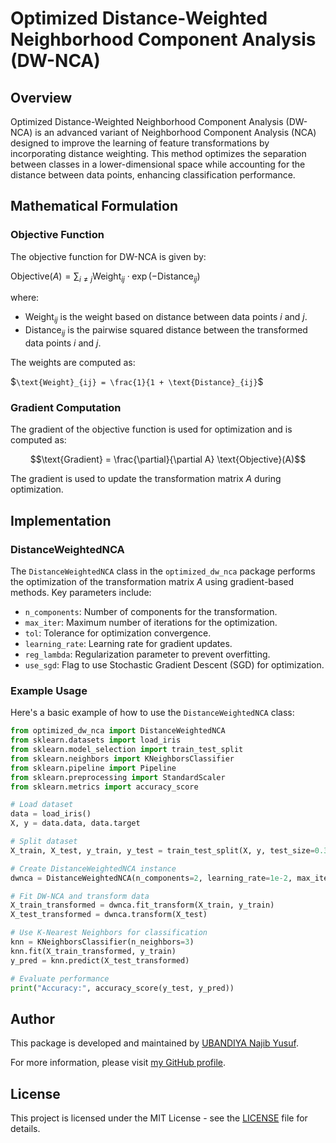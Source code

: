 # Optimized Distance-Weighted Neighborhood Component Analysis (DW-NCA)

## Overview

Optimized Distance-Weighted Neighborhood Component Analysis (DW-NCA) is an advanced variant of Neighborhood Component Analysis (NCA) designed to improve the learning of feature transformations by incorporating distance weighting. This method optimizes the separation between classes in a lower-dimensional space while accounting for the distance between data points, enhancing classification performance.

## Mathematical Formulation

### Objective Function

The objective function for DW-NCA is given by:

$`\text{Objective}(A) = \sum_{i \neq j} \text{Weight}_{ij} \cdot \exp(-\text{Distance}_{ij})`$

where:

- $`\text{Weight}_{ij}`$ is the weight based on distance between data points $`i`$ and $`j`$.
- $`\text{Distance}_{ij}`$ is the pairwise squared distance between the transformed data points $`i`$ and $`j`$.

The weights are computed as:

$`\text{Weight}_{ij} = \frac{1}{1 + \text{Distance}_{ij}`$

### Gradient Computation

The gradient of the objective function is used for optimization and is computed as:

$$\text{Gradient} = \frac{\partial}{\partial A} \text{Objective}(A)$$

The gradient is used to update the transformation matrix $`A`$ during optimization.

## Implementation

### DistanceWeightedNCA

The `DistanceWeightedNCA` class in the `optimized_dw_nca` package performs the optimization of the transformation matrix $`A`$ using gradient-based methods. Key parameters include:

- `n_components`: Number of components for the transformation.
- `max_iter`: Maximum number of iterations for the optimization.
- `tol`: Tolerance for optimization convergence.
- `learning_rate`: Learning rate for gradient updates.
- `reg_lambda`: Regularization parameter to prevent overfitting.
- `use_sgd`: Flag to use Stochastic Gradient Descent (SGD) for optimization.

### Example Usage

Here's a basic example of how to use the `DistanceWeightedNCA` class:

```python
from optimized_dw_nca import DistanceWeightedNCA
from sklearn.datasets import load_iris
from sklearn.model_selection import train_test_split
from sklearn.neighbors import KNeighborsClassifier
from sklearn.pipeline import Pipeline
from sklearn.preprocessing import StandardScaler
from sklearn.metrics import accuracy_score

# Load dataset
data = load_iris()
X, y = data.data, data.target

# Split dataset
X_train, X_test, y_train, y_test = train_test_split(X, y, test_size=0.3, random_state=42)

# Create DistanceWeightedNCA instance
dwnca = DistanceWeightedNCA(n_components=2, learning_rate=1e-2, max_iter=500)

# Fit DW-NCA and transform data
X_train_transformed = dwnca.fit_transform(X_train, y_train)
X_test_transformed = dwnca.transform(X_test)

# Use K-Nearest Neighbors for classification
knn = KNeighborsClassifier(n_neighbors=3)
knn.fit(X_train_transformed, y_train)
y_pred = knn.predict(X_test_transformed)

# Evaluate performance
print("Accuracy:", accuracy_score(y_test, y_pred))
```

## Author

This package is developed and maintained by [UBANDIYA Najib Yusuf](https://github.com/ubandiya).

For more information, please visit [my GitHub profile](https://github.com/ubandiya).

## License

This project is licensed under the MIT License - see the [LICENSE](LICENSE) file for details.

